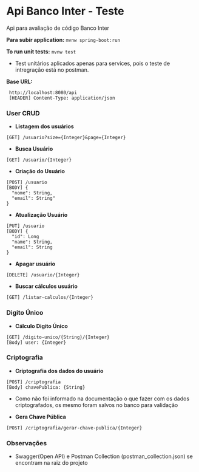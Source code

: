 # Api Banco Inter - Teste

Api para avaliação de código Banco Inter

**Para subir application:**
` mvnw spring-boot:run `

**To run unit tests:**
` mvnw test `
* Test unitários aplicados apenas para services, pois o teste de intregração está no postman.

**Base URL:**
```
 http://localhost:8080/api
 [HEADER] Content-Type: application/json
```
### User CRUD

- **Listagem dos usuários**
```
[GET] /usuario?size={Integer}&page={Integer}
```

- **Busca Usuário**
```
[GET] /usuario/{Integer}
```

- **Criação do Usuário**
```
[POST] /usuario
[BODY] { 
  "nome": String, 
  "email": String" 
}
```

- **Atualização Usuário**
```
[PUT] /usuario
[BODY] { 
  "id": Long
  "name": String, 
  "email": String 
}
```
- **Apagar usuário**
```
[DELETE] /usuario/{Integer}
```

- **Buscar cálculos usuário**
```
[GET] /listar-calculos/{Integer}
```

### Digito Único

- **Cálculo Digito Único**
```
[GET] /digito-unico/{String}/{Integer}
[Body] user: {Integer}
```

### Criptografia
- **Criptografia dos dados do usuário**
```
[POST] /criptografia
[Body] chavePublica: {String}
```
- Como não foi informado na documentação o que fazer com os dados criptografados, os mesmo foram salvos no banco para validação

- **Gera Chave Pública**
```
[POST] /criptografia/gerar-chave-publica/{Integer}
```

### Observações

- Swagger(Open API) e Postman Collection (postman_collection.json) se encontram na raiz do projeto	
